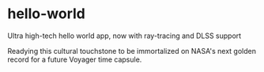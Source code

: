 # hello-world
Ultra high-tech hello world app, now with ray-tracing and DLSS support


Readying this cultural touchstone to be immortalized on NASA's next golden record for a future Voyager time capsule.
